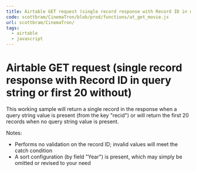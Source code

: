 ```yaml
---
title: Airtable GET request (single record response with Record ID in query string or first 20 without)
code: scottbram/CinemaTron/blob/prod/functions/at_get_movie.js
url: scottbram/CinemaTron/
tags: 
  - airtable
  - javascript
---
```


# Airtable GET request (single record response with Record ID in query string or first 20 without)

This working sample will return a single record in the response when a query string value is present (from the key &quot;recid&quot;) or will return the first 20 records when no query string value is present.

Notes:
- Performs no validation on the record ID; invalid values will meet the catch condition
- A sort configuration (by field &quot;Year&quot;) is present, which may simply be omitted or revised to your need
